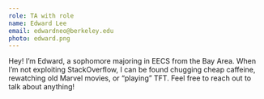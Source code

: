 ```yaml
---
role: TA with role
name: Edward Lee
email: edwardneo@berkeley.edu
photo: edward.png
---
```

Hey! I’m Edward, a sophomore majoring in EECS from the Bay Area. When I’m not exploiting StackOverflow, I can be found chugging cheap caffeine, rewatching old Marvel movies, or “playing” TFT. Feel free to reach out to talk about anything!